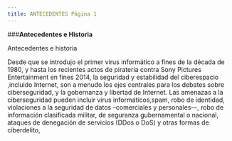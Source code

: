 ```yaml
---
title: ANTECEDENTES Página 1
---
```

###**Antecedentes e Historia** 

Antecedentes e historia

Desde que se introdujo el primer virus informático a fines de la década de 1980, y hasta los recientes actos de piratería contra Sony Pictures Entertainment en fines 2014, la seguridad y estabilidad del ciberespacio ,incluido Internet, son a menudo los ejes centrales para los debates sobre ciberseguridad, y la gobernanza y libertad de Internet. Las amenazas a la ciberseguridad pueden incluir virus informáticos,spam, robo de identidad, violaciones a la seguridad de datos –comerciales y personales—, robo de información clasificada militar, de seguranza gubernamental o nacional, ataques de denegación de servicios (DDos o DoS) y otras formas de ciberdelito,
